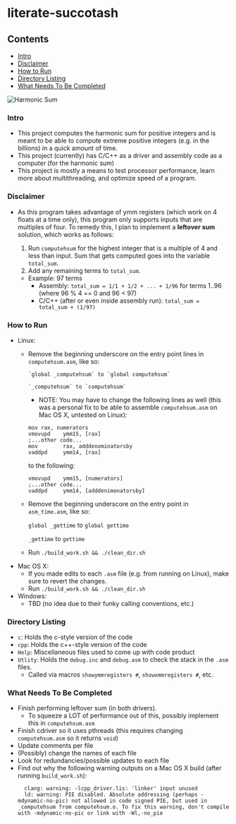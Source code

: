 # literate-succotash
## Contents
- [Intro](#intro)
- [Disclaimer](#disclaimer)
- [How to Run](#how-to-run)
- [Directory Listing](#directory-listing)
- [What Needs To Be Completed](#what-needs-to-be-completed)

![Harmonic Sum](https://en.wikipedia.org/api/rest_v1/media/math/render/svg/4e15948216b708718574eb69a79d049a3701ba92)


### Intro

- This project computes the harmonic sum for positive integers and is meant to be able to compute extreme positive integers (e.g. in the billions) in a quick amount of time.
- This project (currently) has C/C++ as a driver and assembly code as a computer (for the harmonic sum)
- This project is mostly a means to test processor performance, learn more about multithreading, and optimize speed of a program.

### Disclaimer

- As this program takes advantage of ymm registers (which work on 4 floats at a time only), this program only supports inputs that are multiples of four. To remedy this, I plan to implement a __leftover sum__ solution, which works as follows:
  1. Run `computehsum` for the highest integer that is a multiple of 4 and less than input. Sum that gets computed goes into the variable `total_sum`.
  2. Add any remaining terms to `total_sum`.
    
  - Example: 97 terms
    - Assembly: `total_sum = 1/1 + 1/2 + ... + 1/96` for terms 1..96 (where 96 % 4 == 0 and 96 < 97)
    - C/C++ (after or even inside assembly run): `total_sum = total_sum + (1/97)`

### How to Run

- Linux:
  - Remove the beginning underscore on the entry point lines in `computehsum.asm`, like so:
  
        `global _computehsum` to `global computehsum`
    	
        `_computehsum` to `computehsum`
    
    - NOTE: You may have to change the following lines as well (this was a personal fix to be able to assemble `computehsum.asm` on Mac OS X, untested on Linux):
    
    ```
    mov rax, numerators
    vmovupd    ymm15, [rax]
    ;...other code...
    mov        rax, adddenominatorsby
    vaddpd     ymm14, [rax]
    ```
    
    to the following:
    
    ```
    vmovupd    ymm15, [numerators]
    ;...other code...
    vaddpd     ymm14, [adddenimonatorsby]
    ```

  - Remove the beginning underscore on the entry point in `asm_time.asm`, like so:

    `global _gettime` to `global gettime`

    `_gettime` to `gettime`

  - Run `./build_work.sh && ./clean_dir.sh`
- Mac OS X:
  - If you made edits to each `.asm` file (e.g. from running on Linux), make sure to revert the changes.
  - Run `./build_work.sh && ./clean_dir.sh`
- Windows:
  - TBD (no idea due to their funky calling conventions, etc.)

### Directory Listing

- `c`: Holds the c-style version of the code
- `cpp`: Holds the c++-style version of the code
- `Help`: Miscellaneous files used to come up with code product
- `Utlity`: Holds the `debug.inc` and `debug.asm` to check the stack in the `.asm` files.
  - Called via macros `showymmregisters #`, `showxmmregisters #`, etc.

### What Needs To Be Completed

- Finish performing leftover sum (in both drivers).
  - To squeeze a LOT of performance out of this, possibly implement this in `computehsum.asm`
- Finish cdriver so it uses pthreads (this requires changing `computehsum.asm` so it returns `void`)
- Update comments per file
- (Possibly) change the names of each file
- Look for redundancies/possible updates to each file
- Find out why the following warning outputs on a Mac OS X build (after running `build_work.sh`):
  ```
    clang: warning: -lcpp_driver.lis: 'linker' input unused
    ld: warning: PIE disabled. Absolute addressing (perhaps -mdynamic-no-pic) not allowed in code signed PIE, but used in _computehsum from computehsum.o. To fix this warning, don't compile with -mdynamic-no-pic or link with -Wl,-no_pie
  ```

